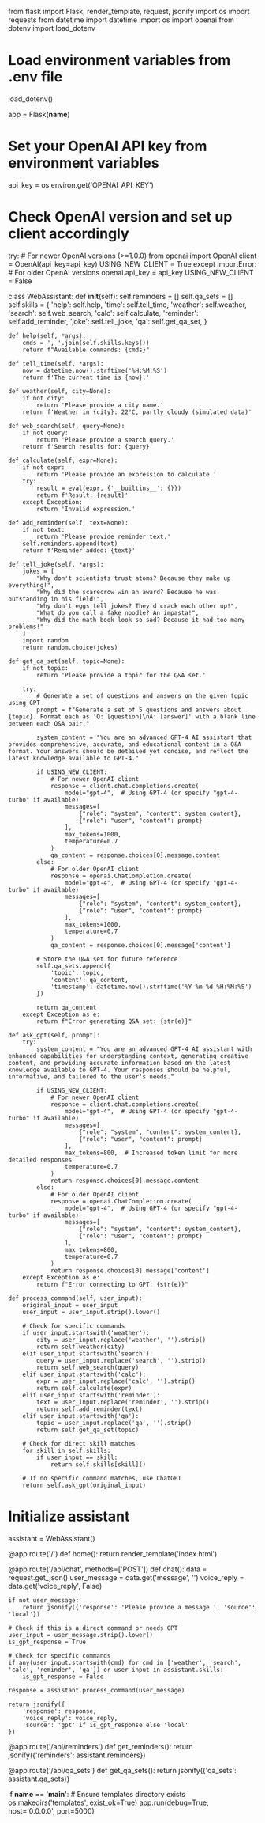 from flask import Flask, render_template, request, jsonify
import os
import requests
from datetime import datetime
import os
import openai
from dotenv import load_dotenv

# Load environment variables from .env file
load_dotenv()

app = Flask(__name__)

# Set your OpenAI API key from environment variables
api_key = os.environ.get('OPENAI_API_KEY')

# Check OpenAI version and set up client accordingly
try:
    # For newer OpenAI versions (>=1.0.0)
    from openai import OpenAI
    client = OpenAI(api_key=api_key)
    USING_NEW_CLIENT = True
except ImportError:
    # For older OpenAI versions
    openai.api_key = api_key
    USING_NEW_CLIENT = False

class WebAssistant:
    def __init__(self):
        self.reminders = []
        self.qa_sets = []
        self.skills = {
            'help': self.help,
            'time': self.tell_time,
            'weather': self.weather,
            'search': self.web_search,
            'calc': self.calculate,
            'reminder': self.add_reminder,
            'joke': self.tell_joke,
            'qa': self.get_qa_set,
        }

    def help(self, *args):
        cmds = ', '.join(self.skills.keys())
        return f"Available commands: {cmds}"

    def tell_time(self, *args):
        now = datetime.now().strftime('%H:%M:%S')
        return f'The current time is {now}.'

    def weather(self, city=None):
        if not city:
            return 'Please provide a city name.'
        return f'Weather in {city}: 22°C, partly cloudy (simulated data)'

    def web_search(self, query=None):
        if not query:
            return 'Please provide a search query.'
        return f'Search results for: {query}'

    def calculate(self, expr=None):
        if not expr:
            return 'Please provide an expression to calculate.'
        try:
            result = eval(expr, {'__builtins__': {}})
            return f'Result: {result}'
        except Exception:
            return 'Invalid expression.'

    def add_reminder(self, text=None):
        if not text:
            return 'Please provide reminder text.'
        self.reminders.append(text)
        return f'Reminder added: {text}'

    def tell_joke(self, *args):
        jokes = [
            "Why don't scientists trust atoms? Because they make up everything!",
            "Why did the scarecrow win an award? Because he was outstanding in his field!",
            "Why don't eggs tell jokes? They'd crack each other up!",
            "What do you call a fake noodle? An impasta!",
            "Why did the math book look so sad? Because it had too many problems!"
        ]
        import random
        return random.choice(jokes)
        
    def get_qa_set(self, topic=None):
        if not topic:
            return 'Please provide a topic for the Q&A set.'
            
        try:
            # Generate a set of questions and answers on the given topic using GPT
            prompt = f"Generate a set of 5 questions and answers about {topic}. Format each as 'Q: [question]\nA: [answer]' with a blank line between each Q&A pair."
            
            system_content = "You are an advanced GPT-4 AI assistant that provides comprehensive, accurate, and educational content in a Q&A format. Your answers should be detailed yet concise, and reflect the latest knowledge available to GPT-4."
            
            if USING_NEW_CLIENT:
                # For newer OpenAI client
                response = client.chat.completions.create(
                    model="gpt-4",  # Using GPT-4 (or specify "gpt-4-turbo" if available)
                    messages=[
                        {"role": "system", "content": system_content},
                        {"role": "user", "content": prompt}
                    ],
                    max_tokens=1000,
                    temperature=0.7
                )
                qa_content = response.choices[0].message.content
            else:
                # For older OpenAI client
                response = openai.ChatCompletion.create(
                    model="gpt-4",  # Using GPT-4 (or specify "gpt-4-turbo" if available)
                    messages=[
                        {"role": "system", "content": system_content},
                        {"role": "user", "content": prompt}
                    ],
                    max_tokens=1000,
                    temperature=0.7
                )
                qa_content = response.choices[0].message['content']
            
            # Store the Q&A set for future reference
            self.qa_sets.append({
                'topic': topic,
                'content': qa_content,
                'timestamp': datetime.now().strftime('%Y-%m-%d %H:%M:%S')
            })
            
            return qa_content
        except Exception as e:
            return f"Error generating Q&A set: {str(e)}"

    def ask_gpt(self, prompt):
        try:
            system_content = "You are an advanced GPT-4 AI assistant with enhanced capabilities for understanding context, generating creative content, and providing accurate information based on the latest knowledge available to GPT-4. Your responses should be helpful, informative, and tailored to the user's needs."
            
            if USING_NEW_CLIENT:
                # For newer OpenAI client
                response = client.chat.completions.create(
                    model="gpt-4",  # Using GPT-4 (or specify "gpt-4-turbo" if available)
                    messages=[
                        {"role": "system", "content": system_content},
                        {"role": "user", "content": prompt}
                    ],
                    max_tokens=800,  # Increased token limit for more detailed responses
                    temperature=0.7
                )
                return response.choices[0].message.content
            else:
                # For older OpenAI client
                response = openai.ChatCompletion.create(
                    model="gpt-4",  # Using GPT-4 (or specify "gpt-4-turbo" if available)
                    messages=[
                        {"role": "system", "content": system_content},
                        {"role": "user", "content": prompt}
                    ],
                    max_tokens=800,
                    temperature=0.7
                )
                return response.choices[0].message['content']
        except Exception as e:
            return f"Error connecting to GPT: {str(e)}"
    
    def process_command(self, user_input):
        original_input = user_input
        user_input = user_input.strip().lower()
        
        # Check for specific commands
        if user_input.startswith('weather'):
            city = user_input.replace('weather', '').strip()
            return self.weather(city)
        elif user_input.startswith('search'):
            query = user_input.replace('search', '').strip()
            return self.web_search(query)
        elif user_input.startswith('calc'):
            expr = user_input.replace('calc', '').strip()
            return self.calculate(expr)
        elif user_input.startswith('reminder'):
            text = user_input.replace('reminder', '').strip()
            return self.add_reminder(text)
        elif user_input.startswith('qa'):
            topic = user_input.replace('qa', '').strip()
            return self.get_qa_set(topic)
        
        # Check for direct skill matches
        for skill in self.skills:
            if user_input == skill:
                return self.skills[skill]()
        
        # If no specific command matches, use ChatGPT
        return self.ask_gpt(original_input)

# Initialize assistant
assistant = WebAssistant()

@app.route('/')
def home():
    return render_template('index.html')

@app.route('/api/chat', methods=['POST'])
def chat():
    data = request.get_json()
    user_message = data.get('message', '')
    voice_reply = data.get('voice_reply', False)
    
    if not user_message:
        return jsonify({'response': 'Please provide a message.', 'source': 'local'})
    
    # Check if this is a direct command or needs GPT
    user_input = user_message.strip().lower()
    is_gpt_response = True
    
    # Check for specific commands
    if any(user_input.startswith(cmd) for cmd in ['weather', 'search', 'calc', 'reminder', 'qa']) or user_input in assistant.skills:
        is_gpt_response = False
    
    response = assistant.process_command(user_message)
    
    return jsonify({
        'response': response,
        'voice_reply': voice_reply,
        'source': 'gpt' if is_gpt_response else 'local'
    })

@app.route('/api/reminders')
def get_reminders():
    return jsonify({'reminders': assistant.reminders})

@app.route('/api/qa_sets')
def get_qa_sets():
    return jsonify({'qa_sets': assistant.qa_sets})

if __name__ == '__main__':
    # Ensure templates directory exists
    os.makedirs('templates', exist_ok=True)
    app.run(debug=True, host='0.0.0.0', port=5000)
